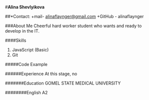 #**Alina Shevlyikova**


##*Contact: 
    +mail- alinaflaynger@gmail.com
    +GitHub - alinaflaynger
    
    
###About Me
Cheerful hard worker student who wants and ready to develop in the IT.

####Skills
1. JavaScript (Basic)
2. Git

#####Code Example

######Experience
At this stage, no

#######Education
GOMEL STATE MEDICAL UNIVERSITY

########English
A2
